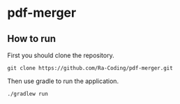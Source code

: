 # pdf-merger

## How to run

First you should clone the repository.

```
git clone https://github.com/Ra-Coding/pdf-merger.git
```

Then use gradle to run the application.

```
./gradlew run
```